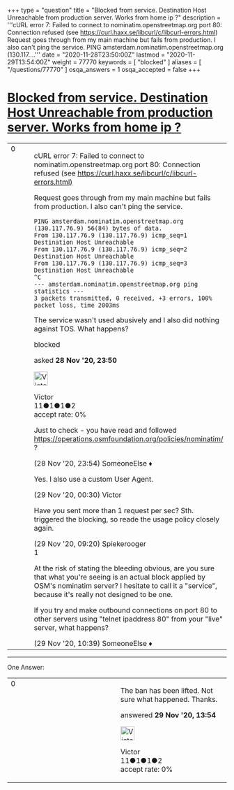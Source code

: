 +++
type = "question"
title = "Blocked from service. Destination Host Unreachable from production server. Works from home ip ?"
description = '''cURL error 7: Failed to connect to nominatim.openstreetmap.org port 80: Connection refused (see https://curl.haxx.se/libcurl/c/libcurl-errors.html) Request goes through from my main machine but fails from production. I also can&#x27;t ping the service. PING amsterdam.nominatim.openstreetmap.org (130.117....'''
date = "2020-11-28T23:50:00Z"
lastmod = "2020-11-29T13:54:00Z"
weight = 77770
keywords = [ "blocked" ]
aliases = [ "/questions/77770" ]
osqa_answers = 1
osqa_accepted = false
+++

<div class="headNormal">

# [Blocked from service. Destination Host Unreachable from production server. Works from home ip ?](/questions/77770/blocked-from-service-destination-host-unreachable-from-production-server-works-from-home-ip)

</div>

<div id="main-body">

<div id="askform">

<table id="question-table" style="width:100%;">
<colgroup>
<col style="width: 50%" />
<col style="width: 50%" />
</colgroup>
<tbody>
<tr>
<td style="width: 30px; vertical-align: top"><div class="vote-buttons">
<span id="post-77770-upvote" class="ajax-command post-vote up" rel="nofollow" title="I like this post (click again to cancel)"> </span>
<div id="post-77770-score" class="post-score" title="current number of votes">
0
</div>
<span id="post-77770-downvote" class="ajax-command post-vote down" rel="nofollow" title="I dont like this post (click again to cancel)"> </span> <span id="favorite-mark" class="ajax-command favorite-mark" rel="nofollow" title="mark/unmark this question as favorite (click again to cancel)"> </span>
<div id="favorite-count" class="favorite-count">
&#10;</div>
</div></td>
<td><div id="item-right">
<div class="question-body">
<p>cURL error 7: Failed to connect to nominatim.openstreetmap.org port 80: Connection refused (see <a href="https://curl.haxx.se/libcurl/c/libcurl-errors.html)">https://curl.haxx.se/libcurl/c/libcurl-errors.html)</a></p>
<p>Request goes through from my main machine but fails from production. I also can't ping the service.</p>
<pre><code>PING amsterdam.nominatim.openstreetmap.org (130.117.76.9) 56(84) bytes of data.
From 130.117.76.9 (130.117.76.9) icmp_seq=1 Destination Host Unreachable
From 130.117.76.9 (130.117.76.9) icmp_seq=2 Destination Host Unreachable
From 130.117.76.9 (130.117.76.9) icmp_seq=3 Destination Host Unreachable
^C
--- amsterdam.nominatim.openstreetmap.org ping statistics ---
3 packets transmitted, 0 received, +3 errors, 100% packet loss, time 2003ms</code></pre>
<p>The service wasn't used abusively and I also did nothing against TOS. What happens?</p>
</div>
<div id="question-tags" class="tags-container tags">
<span class="post-tag tag-link-blocked" rel="tag" title="see questions tagged &#39;blocked&#39;">blocked</span>
</div>
<div id="question-controls" class="post-controls">
&#10;</div>
<div class="post-update-info-container">
<div class="post-update-info post-update-info-user">
<p>asked <strong>28 Nov '20, 23:50</strong></p>
<img src="https://secure.gravatar.com/avatar/c76aeee5a97e51db9035d3cd2f703f84?s=32&amp;d=identicon&amp;r=g" class="gravatar" width="32" height="32" alt="Victor&#39;s gravatar image" />
<p><span>Victor</span><br />
<span class="score" title="11 reputation points">11</span><span title="1 badges"><span class="badge1">●</span><span class="badgecount">1</span></span><span title="1 badges"><span class="silver">●</span><span class="badgecount">1</span></span><span title="2 badges"><span class="bronze">●</span><span class="badgecount">2</span></span><br />
<span class="accept_rate" title="Rate of the user&#39;s accepted answers">accept rate:</span> <span title="Victor has no accepted answers">0%</span></p>
</div>
</div>
<div id="comments-container-77770" class="comments-container">
<span id="77771"></span>
<div id="comment-77771" class="comment">
<div id="post-77771-score" class="comment-score">
&#10;</div>
<div class="comment-text">
<p>Just to check - you have read and followed <a href="https://operations.osmfoundation.org/policies/nominatim/">https://operations.osmfoundation.org/policies/nominatim/</a> ?</p>
</div>
<div id="comment-77771-info" class="comment-info">
<span class="comment-age">(28 Nov '20, 23:54)</span> <span class="comment-user userinfo">SomeoneElse ♦</span>
</div>
</div>
<span id="77772"></span>
<div id="comment-77772" class="comment">
<div id="post-77772-score" class="comment-score">
&#10;</div>
<div class="comment-text">
<p>Yes. I also use a custom User Agent.</p>
</div>
<div id="comment-77772-info" class="comment-info">
<span class="comment-age">(29 Nov '20, 00:30)</span> <span class="comment-user userinfo">Victor</span>
</div>
</div>
<span id="77774"></span>
<div id="comment-77774" class="comment">
<div id="post-77774-score" class="comment-score">
&#10;</div>
<div class="comment-text">
<p>Have you sent more than 1 request per sec? Sth. triggered the blocking, so reade the usage policy closely again.</p>
</div>
<div id="comment-77774-info" class="comment-info">
<span class="comment-age">(29 Nov '20, 09:20)</span> <span class="comment-user userinfo">Spiekerooger</span>
</div>
</div>
<span id="77776"></span>
<div id="comment-77776" class="comment">
<div id="post-77776-score" class="comment-score">
1
</div>
<div class="comment-text">
<p>At the risk of stating the bleeding obvious, are you sure that what you're seeing is an actual block applied by OSM's nominatim server? I hesitate to call it a "service", because it's really not designed to be one.</p>
<p>If you try and make outbound connections on port 80 to other servers using "telnet ipaddress 80" from your "live" server, what happens?</p>
</div>
<div id="comment-77776-info" class="comment-info">
<span class="comment-age">(29 Nov '20, 10:39)</span> <span class="comment-user userinfo">SomeoneElse ♦</span>
</div>
</div>
</div>
<div id="comment-tools-77770" class="comment-tools">
&#10;</div>
<div class="clear">
&#10;</div>
<div id="comment-77770-form-container" class="comment-form-container">
&#10;</div>
<div class="clear">
&#10;</div>
</div></td>
</tr>
</tbody>
</table>

------------------------------------------------------------------------

<div class="tabBar">

<span id="sort-top"></span>

<div class="headQuestions">

One Answer:

</div>

</div>

<span id="77782"></span>

<div id="answer-container-77782" class="answer answered-by-owner">

<table style="width:100%;">
<colgroup>
<col style="width: 50%" />
<col style="width: 50%" />
</colgroup>
<tbody>
<tr>
<td style="width: 30px; vertical-align: top"><div class="vote-buttons">
<span id="post-77782-upvote" class="ajax-command post-vote up" rel="nofollow" title="I like this post (click again to cancel)"> </span>
<div id="post-77782-score" class="post-score" title="current number of votes">
0
</div>
<span id="post-77782-downvote" class="ajax-command post-vote down" rel="nofollow" title="I dont like this post (click again to cancel)"> </span>
</div></td>
<td><div class="item-right">
<div class="answer-body">
<p>The ban has been lifted. Not sure what happened. Thanks.</p>
</div>
<div class="answer-controls post-controls">
&#10;</div>
<div class="post-update-info-container">
<div class="post-update-info post-update-info-user">
<p>answered <strong>29 Nov '20, 13:54</strong></p>
<img src="https://secure.gravatar.com/avatar/c76aeee5a97e51db9035d3cd2f703f84?s=32&amp;d=identicon&amp;r=g" class="gravatar" width="32" height="32" alt="Victor&#39;s gravatar image" />
<p><span>Victor</span><br />
<span class="score" title="11 reputation points">11</span><span title="1 badges"><span class="badge1">●</span><span class="badgecount">1</span></span><span title="1 badges"><span class="silver">●</span><span class="badgecount">1</span></span><span title="2 badges"><span class="bronze">●</span><span class="badgecount">2</span></span><br />
<span class="accept_rate" title="Rate of the user&#39;s accepted answers">accept rate:</span> <span title="Victor has no accepted answers">0%</span></p>
</div>
</div>
<div id="comments-container-77782" class="comments-container">
&#10;</div>
<div id="comment-tools-77782" class="comment-tools">
&#10;</div>
<div class="clear">
&#10;</div>
<div id="comment-77782-form-container" class="comment-form-container">
&#10;</div>
<div class="clear">
&#10;</div>
</div></td>
</tr>
</tbody>
</table>

</div>

<div class="paginator-container-left">

</div>

</div>

</div>

